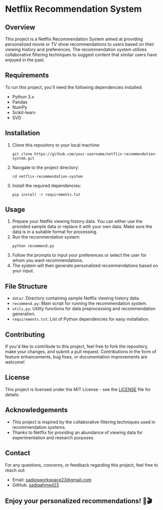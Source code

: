 # Netflix Recommendation System

## Overview
This project is a Netflix Recommendation System aimed at providing personalized movie or TV show recommendations to users based on their viewing history and preferences. The recommendation system utilizes collaborative filtering techniques to suggest content that similar users have enjoyed in the past.

## Requirements
To run this project, you'll need the following dependencies installed:
- Python 3.x
- Pandas
- NumPy
- Scikit-learn
- SVD

## Installation
1. Clone this repository to your local machine:
    ```
    git clone https://github.com/your-username/netflix-recommendation-system.git
    ```
2. Navigate to the project directory:
    ```
    cd netflix-recommendation-system
    ```
3. Install the required dependencies:
    ```
    pip install -r requirements.txt
    ```

## Usage
1. Prepare your Netflix viewing history data. You can either use the provided sample data or replace it with your own data. Make sure the data is in a suitable format for processing.
2. Run the recommendation system:
    ```
    python recommend.py
    ```
3. Follow the prompts to input your preferences or select the user for whom you want recommendations.
4. The system will then generate personalized recommendations based on your input.

## File Structure
- `data/`: Directory containing sample Netflix viewing history data.
- `recommend.py`: Main script for running the recommendation system.
- `utils.py`: Utility functions for data preprocessing and recommendation generation.
- `requirements.txt`: List of Python dependencies for easy installation.

## Contributing
If you'd like to contribute to this project, feel free to fork the repository, make your changes, and submit a pull request. Contributions in the form of feature enhancements, bug fixes, or documentation improvements are welcome!

## License
This project is licensed under the MIT License - see the [LICENSE](LICENSE) file for details.

## Acknowledgements
- This project is inspired by the collaborative filtering techniques used in recommendation systems.
- Thanks to Netflix for providing an abundance of viewing data for experimentation and research purposes.

## Contact
For any questions, concerns, or feedback regarding this project, feel free to reach out:
- Email: sadiqsworkspace23@gmail.com
- GitHub: [sadiqahmed23](https://github.com/sadiqahmed23)

## Enjoy your personalized recommendations! 🍿🎬
